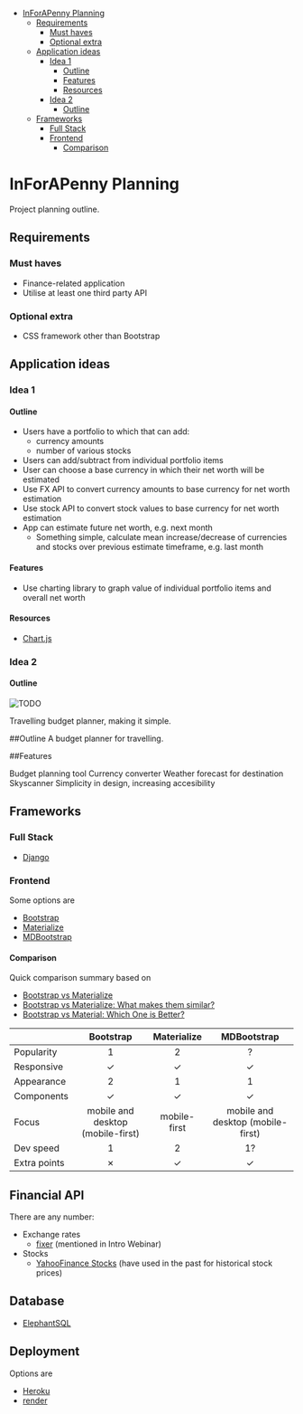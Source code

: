 - [InForAPenny Planning](#inforapenny-planning)
  - [Requirements](#requirements)
    - [Must haves](#must-haves)
    - [Optional extra](#optional-extra)
  - [Application ideas](#application-ideas)
    - [Idea 1](#idea-1)
      - [Outline](#outline)
      - [Features](#features)
      - [Resources](#resources)
    - [Idea 2](#idea-2)
      - [Outline](#outline-1)
  - [Frameworks](#frameworks)
    - [Full Stack](#full-stack)
    - [Frontend](#frontend)
      - [Comparison](#comparison)

# InForAPenny Planning
Project planning outline.

## Requirements
### Must haves
- Finance-related application
- Utilise at least one third party API

### Optional extra
- CSS framework other than Bootstrap

## Application ideas
### Idea 1
#### Outline
- Users have a portfolio to which that can add:
  - currency amounts
  - number of various stocks
- Users can add/subtract from individual portfolio items 
- User can choose a base currency in which their net worth will be estimated  
- Use FX API to convert currency amounts to base currency for net worth estimation
- Use stock API to convert stock values to base currency for net worth estimation
- App can estimate future net worth, e.g. next month
  - Something simple, calculate mean increase/decrease of currencies and stocks over previous estimate timeframe, e.g. last month

#### Features
- Use charting library to graph value of individual portfolio items and overall net worth

#### Resources
- [Chart.js](https://www.chartjs.org/docs/latest/)

### Idea 2
#### Outline
![TODO](https://img.shields.io/badge/TODO-yellow)

Travelling budget planner, making it simple.

##Outline 
A budget planner for travelling.

##Features

Budget planning tool
Currency converter
Weather forecast for destination
Skyscanner
Simplicity in design, increasing accesibility




## Frameworks
### Full Stack
- [Django](https://www.djangoproject.com/)

### Frontend
Some options are
- [Bootstrap](https://getbootstrap.com/)
- [Materialize](https://materializecss.com/)
- [MDBootstrap](https://mdbootstrap.com/)

#### Comparison
Quick comparison summary based on 
- [Bootstrap vs Materialize](https://stackshare.io/stackups/bootstrap-vs-materialize#:~:text=The%20main%20difference%20is%20that,your%20code%20to%20Material%20Design.)
- [Bootstrap vs Materialize: What makes them similar?](https://htmlburger.com/blog/bootstrap-vs-materialize-review/)
- [Bootstrap vs Material: Which One is Better?](https://jelvix.com/blog/bootstrap-vs-material)

|              |             Bootstrap             | Materialize  |            MDBootstrap            |
|--------------|:---------------------------------:|:------------:|:---------------------------------:|
| Popularity   |                 1                 |      2       |                 ?                 |
| Responsive   |              &check;              |   &check;    |              &check;              |
| Appearance   |                 2                 |      1       |                 1                 |
| Components   |              &check;              |   &check;    |       &check;                     |
| Focus        | mobile and desktop (mobile-first) | mobile-first | mobile and desktop (mobile-first) |
| Dev speed    |                 1                 |      2       |                1?                 |
| Extra points |              &cross;              |   &check;    |              &check;              |

## Financial API
There are any number: 
- Exchange rates
  - [fixer](https://fixer.io/) (mentioned in Intro Webinar)
- Stocks
  - [YahooFinance Stocks](https://rapidapi.com/integraatio/api/yahoofinance-stocks1/) (have used in the past for historical stock prices)

## Database
- [ElephantSQL](https://www.elephantsql.com/)

## Deployment
Options are
- [Heroku](https://www.heroku.com/)
- [render](https://render.com/)



